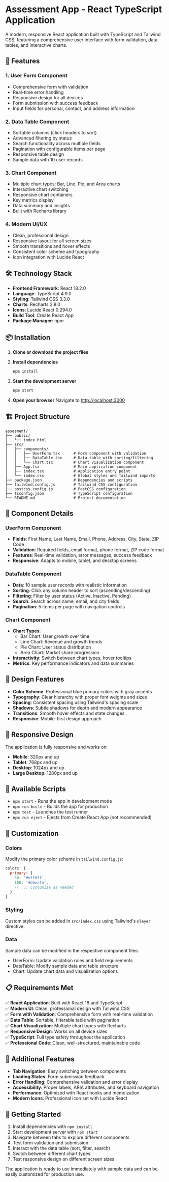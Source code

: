 # Assessment App - React TypeScript Application

A modern, responsive React application built with TypeScript and Tailwind CSS, featuring a comprehensive user interface with form validation, data tables, and interactive charts.

## 🚀 Features

### 1. **User Form Component**
- Comprehensive form with validation
- Real-time error handling
- Responsive design for all devices
- Form submission with success feedback
- Input fields for personal, contact, and address information

### 2. **Data Table Component**
- Sortable columns (click headers to sort)
- Advanced filtering by status
- Search functionality across multiple fields
- Pagination with configurable items per page
- Responsive table design
- Sample data with 10 user records

### 3. **Chart Component**
- Multiple chart types: Bar, Line, Pie, and Area charts
- Interactive chart switching
- Responsive chart containers
- Key metrics display
- Data summary and insights
- Built with Recharts library

### 4. **Modern UI/UX**
- Clean, professional design
- Responsive layout for all screen sizes
- Smooth transitions and hover effects
- Consistent color scheme and typography
- Icon integration with Lucide React

## 🛠️ Technology Stack

- **Frontend Framework**: React 18.2.0
- **Language**: TypeScript 4.9.0
- **Styling**: Tailwind CSS 3.3.0
- **Charts**: Recharts 2.8.0
- **Icons**: Lucide React 0.294.0
- **Build Tool**: Create React App
- **Package Manager**: npm

## 📦 Installation

1. **Clone or download the project files**

2. **Install dependencies**
   ```bash
   npm install
   ```

3. **Start the development server**
   ```bash
   npm start
   ```

4. **Open your browser**
   Navigate to [http://localhost:3000](http://localhost:3000)

## 🏗️ Project Structure

```
assesment/
├── public/
│   └── index.html
├── src/
│   ├── components/
│   │   ├── UserForm.tsx      # Form component with validation
│   │   ├── DataTable.tsx     # Data table with sorting/filtering
│   │   └── Chart.tsx         # Chart visualization component
│   ├── App.tsx               # Main application component
│   ├── index.tsx             # Application entry point
│   └── index.css             # Global styles and Tailwind imports
├── package.json              # Dependencies and scripts
├── tailwind.config.js        # Tailwind CSS configuration
├── postcss.config.js         # PostCSS configuration
├── tsconfig.json             # TypeScript configuration
└── README.md                 # Project documentation
```

## 🎯 Component Details

### UserForm Component
- **Fields**: First Name, Last Name, Email, Phone, Address, City, State, ZIP Code
- **Validation**: Required fields, email format, phone format, ZIP code format
- **Features**: Real-time validation, error messages, success feedback
- **Responsive**: Adapts to mobile, tablet, and desktop screens

### DataTable Component
- **Data**: 10 sample user records with realistic information
- **Sorting**: Click any column header to sort (ascending/descending)
- **Filtering**: Filter by user status (Active, Inactive, Pending)
- **Search**: Search across name, email, and city fields
- **Pagination**: 5 items per page with navigation controls

### Chart Component
- **Chart Types**: 
  - Bar Chart: User growth over time
  - Line Chart: Revenue and growth trends
  - Pie Chart: User status distribution
  - Area Chart: Market share progression
- **Interactivity**: Switch between chart types, hover tooltips
- **Metrics**: Key performance indicators and data summaries

## 🎨 Design Features

- **Color Scheme**: Professional blue primary colors with gray accents
- **Typography**: Clear hierarchy with proper font weights and sizes
- **Spacing**: Consistent spacing using Tailwind's spacing scale
- **Shadows**: Subtle shadows for depth and modern appearance
- **Transitions**: Smooth hover effects and state changes
- **Responsive**: Mobile-first design approach

## 📱 Responsive Design

The application is fully responsive and works on:
- **Mobile**: 320px and up
- **Tablet**: 768px and up
- **Desktop**: 1024px and up
- **Large Desktop**: 1280px and up

## 🚀 Available Scripts

- `npm start` - Runs the app in development mode
- `npm run build` - Builds the app for production
- `npm test` - Launches the test runner
- `npm run eject` - Ejects from Create React App (not recommended)

## 🔧 Customization

### Colors
Modify the primary color scheme in `tailwind.config.js`:
```javascript
colors: {
  primary: {
    50: '#eff6ff',
    100: '#dbeafe',
    // ... customize as needed
  }
}
```

### Styling
Custom styles can be added in `src/index.css` using Tailwind's `@layer` directive.

### Data
Sample data can be modified in the respective component files:
- UserForm: Update validation rules and field requirements
- DataTable: Modify sample data and table structure
- Chart: Update chart data and visualization options

## 📋 Requirements Met

✅ **React Application**: Built with React 18 and TypeScript  
✅ **Modern UI**: Clean, professional design with Tailwind CSS  
✅ **Form with Validation**: Comprehensive form with real-time validation  
✅ **Data Table**: Sortable, filterable table with pagination  
✅ **Chart Visualization**: Multiple chart types with Recharts  
✅ **Responsive Design**: Works on all device sizes  
✅ **TypeScript**: Full type safety throughout the application  
✅ **Professional Code**: Clean, well-structured, maintainable code  

## 🌟 Additional Features

- **Tab Navigation**: Easy switching between components
- **Loading States**: Form submission feedback
- **Error Handling**: Comprehensive validation and error display
- **Accessibility**: Proper labels, ARIA attributes, and keyboard navigation
- **Performance**: Optimized with React hooks and memoization
- **Modern Icons**: Professional icon set with Lucide React

## 🎉 Getting Started

1. Install dependencies with `npm install`
2. Start development server with `npm start`
3. Navigate between tabs to explore different components
4. Test form validation and submission
5. Interact with the data table (sort, filter, search)
6. Switch between different chart types
7. Test responsive design on different screen sizes

The application is ready to use immediately with sample data and can be easily customized for production use.
